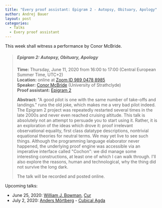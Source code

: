 ```yaml
---
title: "Every proof assistant: Epigram 2 - Autopsy, Obituary, Apology"
author: Andrej Bauer
layout: post
categories:
  - Talks
  - Every proof assistant
---
```


This week shall witness a performance by Conor McBride.

> ##### Epigram 2: Autopsy, Obituary, Apology
>
> **Time:** Thursday, June 11, 2020 from 16:00 to 17:00 (Central European Summer Time, UTC+2)  
> **Location:** online at [Zoom ID 989 0478 8985](https://zoom.us/j/98904788985)  
> **Speaker:** [Conor McBride](http://strictlypositive.org) (University of Strathclyde)  
> **Proof assistant:** [Epigram 2](https://github.com/mietek/epigram2)
>
> **Abstract:**
> "A good pilot is one with the same number of take-offs and landings."
> runs the old joke, which makes me a very bad pilot indeed. The Epigram
> 2 project was repeatedly restarted several times in the late 2000s and
> never even reached cruising altitude. This talk is absolutely not an
> attempt to persuade you to start using it. Rather, it is an
> exploration of the ideas which drove it: proof irrelevant
> observational equality, first class datatype descriptions, nontrivial
> equational theories for neutral terms. We may yet live to see such
> things. Although the programming language elaborator never happened,
> the underlying proof engine was accessible via an imperative interface
> called "Cochon": we did manage some interesting constructions, at
> least one of which I can walk through. I'll also explore the reasons,
> human and technological, why the thing did not survive the long dark.
>
> The talk will be recorded and posted online.

Upcoming talks:

* June 25, 2020: [William J. Bowman](https://www.williamjbowman.com), [Cur](https://github.com/wilbowma/cur)
* July 2, 2020: [Anders Mörtberg](https://staff.math.su.se/anders.mortberg/) - [Cubical Agda](https://agda.readthedocs.io/en/v2.6.1/language/cubical.html)

